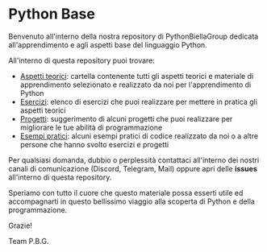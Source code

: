 # Python Base

Benvenuto all'interno della nostra repository di PythonBiellaGroup dedicata all'apprendimento e agli aspetti base del linguaggio Python.

All'interno di questa repository puoi trovare: 

- [Aspetti teorici](teoria/): cartella contenente tutti gli aspetti teorici e materiale di apprendimento selezionato e realizzato da noi per l'apprendimento di Python
- [Esercizi](): elenco di esercizi che puoi realizzare per mettere in pratica gli aspetti teorici
- [Progetti](): suggerimento di alcuni progetti che puoi realizzare per migliorare le tue abilità di programmazione
- [Esempi pratici](): alcuni esempi pratici di codice realizzato da noi o a altre persone che hanno svolto esercizi e progetti

Per qualsiasi domanda, dubbio o perplessità contattaci all'interno dei nostri canali di comunicazione (Discord, Telegram, Mail) oppure apri delle **issues** all'interno di questa repository.

Speriamo con tutto il cuore che questo materiale possa esserti utile ed accompagnarti in questo bellissimo viaggio alla scoperta di Python e della programmazione.

Grazie!

Team P.B.G.
